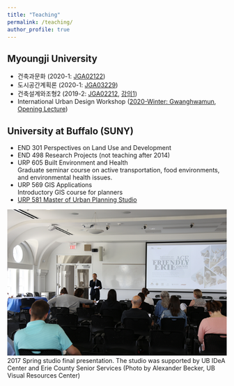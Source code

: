 ```yaml
---
title: "Teaching"
permalink: /teaching/
author_profile: true
---
```


## Myoungji University
* 건축과문화 (2020-1: [JGA02122](https://docs.google.com/document/d/1dVx07pG6biUTuzkE-RqXMIfZKCOTYeCMiHyw6X22mMU/edit?usp=sharing))
* 도시공간계획론 (2020-1: [JGA03229](https://docs.google.com/document/d/1GV8NszaMMWn0HQDDbLaSo_BAisI_qoepQkMdx6EnlJc/edit?usp=sharing))
* 건축설계와조형2 (2019-2: [JGA02212](https://docs.google.com/presentation/d/18ZuqlDc0LrrzNuHLu_mkXySXdQWisEFgwd4Xz4VcYys/edit?usp=sharing), [강의1](https://docs.google.com/presentation/d/e/2PACX-1vQrvv2IcBnlN-e3TZKyzXgvmZMV8tCAC50uG8Pwa_m5vG8rlmGRe-oqrkuBiwqs9a5YUyWH-qqE8wTU/pub?start=false&loop=false&delayms=3000))
* International Urban Design Workshop ([2020-Winter: Gwanghwamun](https://docs.google.com/document/d/1Hil4O356NuZoOrPqeXTfwnCR9GHZIO1Mlo0PgSlCTtc/edit?usp=sharing), [Opening Lecture](https://docs.google.com/presentation/d/e/2PACX-1vQ13Of2HKerY2sat1M8tWUQceU6ZdvAQCrmYhjYkorDvHXzZtkLWBhBOUELFIUiKzcxqeX7T700AUhg/pub?start=false&loop=false&delayms=3000))

## University at Buffalo (SUNY)
* END 301 Perspectives on Land Use and Development
* END 498 Research Projects (not teaching after 2014)
* URP 605 Built Environment and Health  
  Graduate seminar course on active transportation, food environments, and environmental health issues.
* URP 569 GIS Applications  
  Introductory GIS course for planners
* [URP 581 Master of Urban Planning Studio](studio)

![class photo](/images/agefriendly.png)  
2017 Spring studio final presentation. The studio was supported by UB IDeA Center and Erie County Senior Services (Photo by Alexander Becker, UB Visual Resources Center)

<!---
{% include base_path %}


{% for post in site.teaching reversed %}
  {% include archive-single.html %}
{% endfor %}
-->
